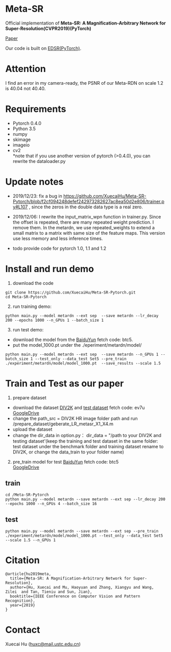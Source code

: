 # Meta-SR
Official implementation of **Meta-SR: A Magnification-Arbitrary Network for Super-Resolution(CVPR2019)(PyTorch)**
  
[Paper](https://arxiv.org/pdf/1903.00875.pdf)

Our code is built on [EDSR(PyTorch)](https://github.com/thstkdgus35/EDSR-PyTorch).


# Attention
I find an error in my camera-ready, the PSNR of our Meta-RDN on scale 1.2 is 40.04 not 40.40.
# Requirements

* Pytorch 0.4.0
* Python 3.5
* numpy
* skimage
* imageio
* cv2  
*note that if you use another version of pytorch (>0.4.0), you can rewrite the dataloader.py

# Update notes
* 2019/12/23: fix a bug in https://github.com/XuecaiHu/Meta-SR-Pytorch/blob/f2cf094248defef242973282627ac8ea50d2e806/trainer.py#L107 , since the zeros in the double data type is a real zero.

* 2019/12/06:   I rewrite the input_matrix_wpn function in trainer.py. Since the offset is repeated, there are many repeated weight prediction. I remove them. In the metardn, we use repeated_weights to extend a small matrix to a matrix with same size of the feature maps.  This version use less memory and less inference times.
* todo provide code for pytorch 1.0, 1.1 and 1.2


# Install and run demo
1. download the code
```
git clone https://github.com/XuecaiHu/Meta-SR-Pytorch.git
cd Meta-SR-Pytorch
```


2. run training demo:
```
python main.py --model metardn --ext sep  --save metardn --lr_decay 200 --epochs 1000 --n_GPUs 1 --batch_size 1
```

3. run test demo:
* download the model from the [BaiduYun](https://pan.baidu.com/s/14L4Aut-F4JoSRfkJh6vr4Q) fetch code: btc5. 
* put the model_1000.pt under the ./eperiment/metardn/model/

```
python main.py --model metardn --ext sep  --save metardn --n_GPUs 1 --batch_size 1 --test_only --data_test Set5 --pre_train  ./experiment/metardn/model/model_1000.pt  --save_results --scale 1.5
```

# Train and Test as our paper

1.  prepare  dataset
   * download the dataset [DIV2K](http://data.vision.ee.ethz.ch/cvl/DIV2K/DIV2K_train_HR.zip) and [test dataset](https://pan.baidu.com/s/1tzJFzEN5QdN53CcE1DheHw) fetch code: ev7u [GoogleDrive](https://drive.google.com/open?id=14BW1q3_i6FRoq7PwwQ-81GbXWph6934x)
   *  change the path_src = DIV2K HR image folder path and run /prepare_dataset/geberate_LR_metasr_X1_X4.m 
   *  upload the dataset 
   * change the  dir_data in option.py： dir_data = "/path to your DIV2K and testing dataset'(keep the training and test dataset in the same folder: test dataset under the benchmark folder and training dataset rename to DIV2K, or change the data_train to your folder name)  
2. pre_train model  for test
  [BaiduYun](https://pan.baidu.com/s/14L4Aut-F4JoSRfkJh6vr4Q) fetch code: btc5  
  [GoogleDrive](https://drive.google.com/open?id=1tGjz_pzgvo1T2N4f_ZjuqmxQHdpeDiSB)
  
## train 
```
cd /Meta-SR-Pytorch 
python main.py --model metardn --save metardn --ext sep --lr_decay 200 --epochs 1000 --n_GPUs 4 --batch_size 16 
```
## test 
```
python main.py --model metardn --save metardn --ext sep --pre_train ./experiment/metardn/model/model_1000.pt --test_only --data_test Set5  --scale 1.5 --n_GPUs 1
```
# Citation
```
@article{hu2019meta,
  title={Meta-SR: A Magnification-Arbitrary Network for Super-Resolution},
  author={Hu, Xuecai and Mu, Haoyuan and Zhang, Xiangyu and Wang, Zilei  and Tan, Tieniu and Sun, Jian},
  booktitle={IEEE Conference on Computer Vision and Pattern Recognition},
  year={2019}
}
```
# Contact
Xuecai Hu (huxc@mail.ustc.edu.cn)
